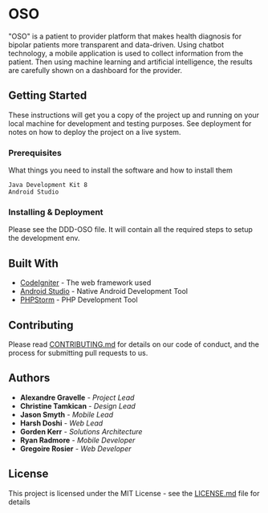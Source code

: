 # OSO

"OSO" is a patient to provider platform that makes health diagnosis for bipolar patients more transparent and data-driven.  Using chatbot technology, a mobile application is used to collect information from the patient.  Then using machine learning and artificial intelligence, the results are carefully shown on a dashboard for the provider.

## Getting Started

These instructions will get you a copy of the project up and running on your local machine for development and testing purposes. See deployment for notes on how to deploy the project on a live system.

### Prerequisites

What things you need to install the software and how to install them

```
Java Development Kit 8
Android Studio
```

### Installing & Deployment

Please see the DDD-OSO file.  It will contain all the required steps to setup the development env.

## Built With

* [CodeIgniter](https://codeigniter.com/) - The web framework used
* [Android Studio](https://developer.android.com/studio/index.html) - Native Android Development Tool
* [PHPStorm](https://www.jetbrains.com/phpstorm/) - PHP Development Tool

## Contributing

Please read [CONTRIBUTING.md](https://gist.github.com/PurpleBooth/b24679402957c63ec426) for details on our code of conduct, and the process for submitting pull requests to us.

## Authors

* **Alexandre Gravelle** - *Project Lead*
* **Christine Tamkican** - *Design Lead*
* **Jason Smyth** - *Mobile Lead*
* **Harsh Doshi** - *Web Lead*
* **Gorden Kerr** - *Solutions Architecture*
* **Ryan Radmore** - *Mobile Developer*
* **Gregoire Rosier** - *Web Developer*

## License

This project is licensed under the MIT License - see the [LICENSE.md](LICENSE.md) file for details

